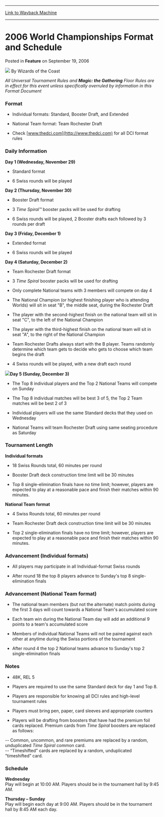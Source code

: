 
---
[Link to Wayback Machine](https://web.archive.org/web/20211020093326/https://magic.wizards.com/en/articles/archive/feature/2006-world-championships-format-and-schedule-2006-09-19)

[_metadata_:wayback_url]:- "https://magic.wizards.com/en/articles/archive/feature/2006-world-championships-format-and-schedule-2006-09-19"
[_metadata_:wayback_raw_url]:- "https://web.archive.org/web/20211020093326id_/https://magic.wizards.com/en/articles/archive/feature/2006-world-championships-format-and-schedule-2006-09-19"
[_metadata_:wayback_capture_timestamp]:- "2021-10-20 09:33:26+00:00"
[_metadata_:publish_date]:- "2006-09-19"
[_metadata_:description]:- "All Universal Tournament Rules and Magic: the Gathering Floor Rules are in effect for this event unless specifically overruled by information in this Format Document Format Individual formats: Standard, Booster Draft, and Extended National Team format: Team Rochester Draft Check www.thedci.com for all DCI format rules Daily Information Day 1 (Wednesday, November 29) Standard"
[_metadata_:generator]:- "Drupal 7 (http://drupal.org)"
---


2006 World Championships Format and Schedule
============================================



 Posted in **Feature**
 on September 19, 2006 






![](https://media.magic.wizards.com/styles/auth_small/public/images/person/wizards_author.jpg)
By Wizards of the Coast











*All Universal Tournament Rules and **Magic: the Gathering** Floor Rules are in effect for this event unless specifically overruled by information in this Format Document*




### Format


- Individual formats: Standard, Booster Draft, and Extended

- National Team format: Team Rochester Draft

- Check [www.thedci.com](http://www.thedci.com) for all DCI format rules




### Daily Information


**Day 1 (Wednesday, November 29)**   
- Standard format

- 6 Swiss rounds will be played

**Day 2 (Thursday, November 30)**   


- Booster Draft format

- 3 *Time Spiral™* booster packs will be used for drafting

- 6 Swiss rounds will be played, 2 Booster drafts each followed by 3 rounds per draft

**Day 3 (Friday, December 1)**   


- Extended format

- 6 Swiss rounds will be played

**Day 4 (Saturday, December 2)**   


- Team Rochester Draft format

- 3 *Time Spiral* booster packs will be used for drafting

- Only complete National teams with 3 members will compete on day 4

- The National Champion (or highest finishing player who is attending Worlds) will sit in seat "B", the middle seat, during the Rochester Draft

- The player with the second-highest finish on the national team will sit in seat "C", to the left of the National Champion

- The player with the third-highest finish on the national team will sit in seat "A", to the right of the National Champion

- Team Rochester Drafts always start with the B player. Teams randomly determine which team gets to decide who gets to choose which team begins the draft

- 4 Swiss rounds will be played, with a new draft each round

![](https://media.magic.wizards.com/image_legacy_migration/magic/images/tournamentcenter/team_rochester.jpg)**Day 5 (Sunday, December 3)**   


- The Top 8 individual players and the Top 2 National Teams will compete on Sunday

- The Top 8 individual matches will be best 3 of 5, the Top 2 Team matches will be best 2 of 3

- Individual players will use the same Standard decks that they used on Wednesday

- National Teams will team Rochester Draft using same seating procedure as Saturday




### Tournament Length


**Individual formats**  
- 18 Swiss Rounds total, 60 minutes per round

- Booster Draft deck construction time limit will be 30 minutes

- Top 8 single-elimination finals have no time limit; however, players are expected to play at a reasonable pace and finish their matches within 90 minutes.


**National Team format**  


- 4 Swiss Rounds total, 60 minutes per round

- Team Rochester Draft deck construction time limit will be 30 minutes

- Top 2 single-elimination finals have no time limit; however, players are expected to play at a reasonable pace and finish their matches within 90 minutes.




### Advancement (Individual formats)


- All players may participate in all Individual-format Swiss rounds

- After round 18 the top 8 players advance to Sunday's top 8 single-elimination finals




### Advancement (National Team format)


- The national team members (but not the alternate) match points during the first 3 days will count towards a National Team's accumulated score

- Each team win during the National Team day will add an additional 9 points to a team's accumulated score

- Members of individual National Teams will not be paired against each other at anytime during the Swiss portions of the tournament

- After round 4 the top 2 National teams advance to Sunday's top 2 single-elimination finals




### Notes


- 48K, REL 5

- Players are required to use the same Standard deck for day 1 and Top 8.

- Players are responsible for knowing all DCI rules and high-level tournament rules

- Players must bring pen, paper, card sleeves and appropriate counters

- Players will be drafting from boosters that have had the premium foil cards replaced. Premium cards from *Time Spiral*  boosters are replaced as follows:

-- Common, uncommon, and rare premiums are replaced by a random, unduplicated *Time Spiral*  common card.   
 -- “Timeshifted” cards are replaced by a random, unduplicated “timeshifted” card.   

### Schedule

**Wednesday**  
 Play will begin at 10:00 AM. Players should be in the tournament hall by 9:45 AM.

**Thursday – Sunday**  
 Play will begin each day at 9:00 AM. Players should be in the tournament hall by 8:45 AM each day.







